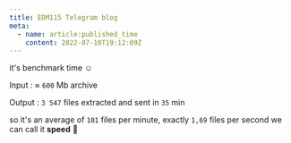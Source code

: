 ```yaml
---
title: EDM115 Telegram blog
meta:
  - name: article:published_time
    content: 2022-07-10T19:12:09Z
---
```


it's benchmark time ☺️

Input :
≈ `600` Mb archive

Output :
`3 547` files extracted and sent in `35` min

so it's an average of `101` files per minute, exactly `1,69` files per second
we can call it **speed** 👀
